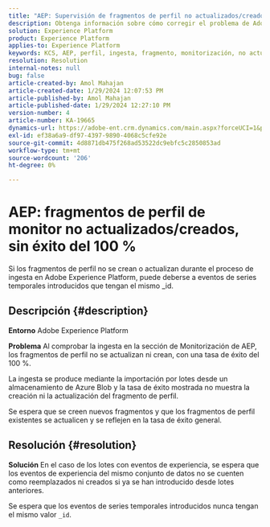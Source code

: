 ```yaml
---
title: "AEP: Supervisión de fragmentos de perfil no actualizados/creados, sin éxito del 100 %"
description: Obtenga información sobre cómo corregir el problema de Adobe Experience Platform en el que los fragmentos de perfil no se actualizan ni crean durante la ingesta.
solution: Experience Platform
product: Experience Platform
applies-to: Experience Platform
keywords: KCS, AEP, perfil, ingesta, fragmento, monitorización, no actualizado, no creado, tasa de éxito no del 100 %, Adobe Experience Platform
resolution: Resolution
internal-notes: null
bug: false
article-created-by: Amol Mahajan
article-created-date: 1/29/2024 12:07:53 PM
article-published-by: Amol Mahajan
article-published-date: 1/29/2024 12:27:10 PM
version-number: 4
article-number: KA-19665
dynamics-url: https://adobe-ent.crm.dynamics.com/main.aspx?forceUCI=1&pagetype=entityrecord&etn=knowledgearticle&id=61923f04-9fbe-ee11-9079-6045bd0061cb
exl-id: ef38a6a9-df97-4397-9890-4068c5cfe92e
source-git-commit: 4d8871db475f268ad53522dc9ebfc5c2850853ad
workflow-type: tm+mt
source-wordcount: '206'
ht-degree: 0%

---
```


# AEP: fragmentos de perfil de monitor no actualizados/creados, sin éxito del 100 %


Si los fragmentos de perfil no se crean o actualizan durante el proceso de ingesta en Adobe Experience Platform, puede deberse a eventos de series temporales introducidos que tengan el mismo _id.

## Descripción {#description}


<b>Entorno</b>
Adobe Experience Platform

<b>Problema</b>
Al comprobar la ingesta en la sección de Monitorización de AEP, los fragmentos de perfil no se actualizan ni crean, con una tasa de éxito del 100 %.

La ingesta se produce mediante la importación por lotes desde un almacenamiento de Azure Blob y la tasa de éxito mostrada no muestra la creación ni la actualización del fragmento de perfil.

Se espera que se creen nuevos fragmentos y que los fragmentos de perfil existentes se actualicen y se reflejen en la tasa de éxito general.


## Resolución {#resolution}


<b>Solución</b>
En el caso de los lotes con eventos de experiencia, se espera que los eventos de experiencia del mismo conjunto de datos no se cuenten como reemplazados ni creados si ya se han introducido desde lotes anteriores.

Se espera que los eventos de series temporales introducidos nunca tengan el mismo valor `_id`.

